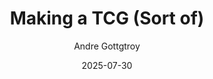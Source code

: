 ---
id: 100
title: "Making a TCG (Sort of)"
date: "2025-07-30"
author: "Andre Gottgtroy"
tags: ["TCG", "Game Design", "Practice"]
featured: true
series: "TCG"
part: 1
content:
  - type: heading
    text: "Why am I making a Trading Card Game?"

  - type: subheading
    text: "The Family fun"
  - type: paragraph
    text:   |
     My family especially my partner and I play a lot of board games, but I have always wanted to get them more involved with TCGs especially my partner. 
     She is very good with complexity in games and does not shy away from it, so that has never been the problem. 
     
     However, she is not a big fan of games where you activily have to fight another person, it's just not really the vibe she likes, she will play some board games like this especially ones, that are not 1 v 1, but she prefers games where the player on player interaction comes from more indirect means and strategies, or coorporation. 
     
     There are some TCGs that touch on one or two of these points such as Altered TCG and Lorecana.
     But these just don't quite hit the sweet spot with how we want to play.

     The rest of my family also usually need a gradual introduction to more complex games than what most TCGs offer.

  - type: subheading
    text: "The Practice, Developement & Curiosity"
  - type: paragraph
    text:   | 
     I have always played and been fascinated by card games, both just standard board games that are card games and trading card games.

     But trading card games in particular have an extra aespect to them that sets them apart from their single box contained cousins; the need to think more deeply about future sets, how these sets will all synergize well together without breaking the whole game, how to initially design the game in a way that you do not close off any future design space, and at the same time making sure you keep your sets concise, themed and small as to not have too many mechanics *(in other words how to control the sets scope)*

     So I see designing a TCG as an interesting exercise on various important areas of game design that are cruicial for any game designer to maintain and improve on, and so am taking the opportunity to do exactly that.

  - type: subheading
    text: "The Challenge"
  - type: paragraph
    text:   | 
     I have a desire to make an interesting resource system, that  adds strategic depth, is easy to understand, has a nice fluidity to it, and does not hamper gameplay. 
     Although Magic's mana system is the most classic and for the most part simplest, and I understand that Magic's mana flood is meant to be a good catch up mechanic, I think it is far from the best design.

     I see some very elegant solutions from various games: 
     
     **Lorecana & Altered TCG:**
     [INDENT]all/most cards in your deck being the resouces, giving you and interesting strategic choice on which cards to keep, which to play and which to exchange into a resource, helping with a lot of the awkward early game large cost pulls that can happen.[/INDENT]
     
     **Flesh and Blood:**
     [INDENT]pitch system that gives all cards more use and huge strategic depth in the game play having players think about the order the pitch cards for future turns.[/INDENT]

     **One Piece TCG:** *(and by proxy the other bandi TCGs)*
     [INDENT]multi use resource system with using resources to both pay and buff cards creates a fun interesting fluidity to the game, and although simple does add more strategic depth.[/INDENT]

     There are many other type of interesting resource systems, like sorcery contested realms, or dual masters but these were the main stand outs for me, and what brought me to want to challenge my self.

  - type: heading
    text: "Why sort of?"
  - type: paragraph
    text:   | 
     Although I will fully act as if I am designing this TCG to be fully published, that is not my goal.

     Really my goal is to improve my Game Design skills through this exercise and hopefully have something fun I can have to play with my close family and friends.
     Possibily as a cube of some sort, and maybe who knows *(although very unlikely)* it could be good enough to think about publishing.

  - type: heading
    text: "Lets get down to buisness"
  - type: paragraph
    text:   | 
     So, Lets get down to buisness so this blog doesn't get too long.

     What are the main deign pillars I want to have and drive me for this project?

  - type: list
    items:
      -    | 
       <strong><em>Fluid Gameplay:</em></strong>
       <div style='padding-left: 2em;'>something something something something something something something something something something something something something something something something something something something something something something something something something something something something something something something something</div>
      -    | 
        <strong><em>Meaningful & Interesting Resource Systems:</em></strong>
        <div style='padding-left: 2em;'>something something</div>
      -    | 
       <strong><em>Casual Friendlyness Hard to Master:</em></strong>
        <div style='padding-left: 2em;'>something something</div>
      -    | 
       <strong><em>Indirect Interactivity:</em></strong>
        <div style='padding-left: 2em;'>something something</div>
      -    | 
       <strong><em>Multiplayer Playability:</em></strong>
        <div style='padding-left: 2em;'>something something</div>

---